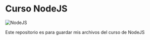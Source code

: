 # Curso NodeJS

![NodeJS](https://seeklogo.net/wp-content/uploads/2015/09/nodejs-logo-vector-download.jpg)

Este repositorio es para guardar mis archivos del curso de NodeJS
